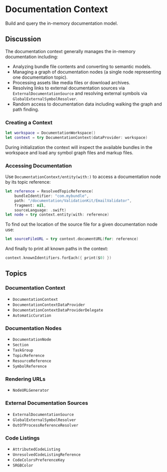 # Documentation Context

Build and query the in-memory documentation model.

## Discussion

The documentation context generally manages the in-memory documentation including:
 
 - Analyzing bundle file contents and converting to semantic models.
 - Managing a graph of documentation nodes (a single node representing one documentation topic).
 - Processing assets like media files or download archives.
 - Resolving links to external documentation sources via ``ExternalDocumentationSource`` and resolving external symbols via ``GlobalExternalSymbolResolver``.
 - Random access to documentation data including walking the graph and path finding.

### Creating a Context

```swift
let workspace = DocumentationWorkspace()
let context = try DocumentationContext(dataProvider: workspace)
```

During initialization the context will inspect the available bundles in the workspace and load any symbol graph files and markup files.

### Accessing Documentation

Use ``DocumentationContext/entity(with:)`` to access a documentation node by its topic reference:

```swift
let reference = ResolvedTopicReference(
    bundleIdentifier: "com.mybundle",
    path: "/documentation/ValidationKit/EmailValidator",
    fragment: nil,
    sourceLanguage: .swift)
let node = try context.entity(with: reference)
```

To find out the location of the source file for a given documentation node use:

```swift
let sourceFileURL = try context.documentURL(for: reference)
```

And finally to print all known paths in the context:

```swift
context.knownIdentifiers.forEach({ print($0) })
```

## Topics

### Documentation Context

- ``DocumentationContext``
- ``DocumentationContextDataProvider``
- ``DocumentationContextDataProviderDelegate``
- ``AutomaticCuration``

### Documentation Nodes

- ``DocumentationNode``
- ``Section``
- ``TaskGroup``
- ``TopicReference``
- ``ResourceReference``
- ``SymbolReference``

### Rendering URLs

- ``NodeURLGenerator``

### External Documentation Sources

- ``ExternalDocumentationSource``
- ``GlobalExternalSymbolResolver``
- ``OutOfProcessReferenceResolver``

### Code Listings

- ``AttributedCodeListing``
- ``UnresolvedCodeListingReference``
- ``CodeColorsPreferenceKey``
- ``SRGBColor``

<!-- Copyright (c) 2021-2024 Apple Inc and the Swift Project authors. All Rights Reserved. -->
